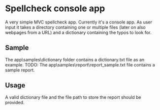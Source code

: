 # Spellcheck console app

A very simple MVC spellcheck app. Currently it's a console app.
As user input it takes a directory containing one or multiple files (later on also webpages from a URL) and a dictionary containing the typos to look for.

## Sample

The app\samples\dictionary folder contains a dictionary.txt file as an example.
TODO: The app\samples\report\report_sample.txt file contains a sample report.

## Usage

A valid dictionary file and the file path to store the report should be provided.

